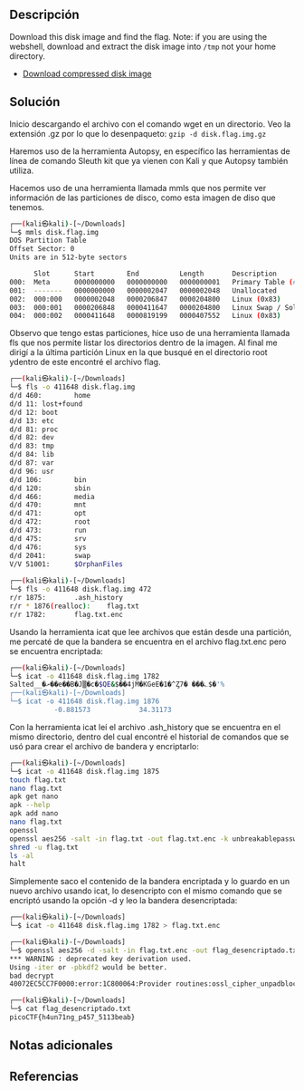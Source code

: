 
## Descripción

Download this disk image and find the flag. Note: if you are using the webshell, download and extract the disk image into `/tmp` not your home directory.

- [Download compressed disk image](https://artifacts.picoctf.net/c/213/disk.flag.img.gz)

## Solución

Inicio descargando el archivo con el comando wget en un directorio.
Veo la extensión .gz por lo que lo desenpaqueto: `gzip -d disk.flag.img.gz `

Haremos uso de la herramienta Autopsy,  en específico las herramientas de línea de comando Sleuth kit que ya vienen con Kali y que Autopsy también utiliza.

Hacemos uso de una herramienta llamada mmls que nos permite ver información de las particiones de disco, como esta imagen de diso que tenemos.

```bash
┌──(kali㉿kali)-[~/Downloads]
└─$ mmls disk.flag.img                                    
DOS Partition Table
Offset Sector: 0
Units are in 512-byte sectors

      Slot      Start        End          Length       Description
000:  Meta      0000000000   0000000000   0000000001   Primary Table (#0)
001:  -------   0000000000   0000002047   0000002048   Unallocated
002:  000:000   0000002048   0000206847   0000204800   Linux (0x83)
003:  000:001   0000206848   0000411647   0000204800   Linux Swap / Solaris x86 (0x82)
004:  000:002   0000411648   0000819199   0000407552   Linux (0x83)
```

Observo que tengo estas particiones, hice uso de una herramienta llamada fls que nos permite listar los directorios dentro de la imagen. Al final me dirigí a la última partición Linux en la que busqué en el directorio root ydentro de este encontré el archivo flag.
```bash
┌──(kali㉿kali)-[~/Downloads]
└─$ fls -o 411648 disk.flag.img                 
d/d 460:        home
d/d 11: lost+found
d/d 12: boot
d/d 13: etc
d/d 81: proc
d/d 82: dev
d/d 83: tmp
d/d 84: lib
d/d 87: var
d/d 96: usr
d/d 106:        bin
d/d 120:        sbin
d/d 466:        media
d/d 470:        mnt
d/d 471:        opt
d/d 472:        root
d/d 473:        run
d/d 475:        srv
d/d 476:        sys
d/d 2041:       swap
V/V 51001:      $OrphanFiles
                                                                                
┌──(kali㉿kali)-[~/Downloads]
└─$ fls -o 411648 disk.flag.img 472
r/r 1875:       .ash_history
r/r * 1876(realloc):    flag.txt
r/r 1782:       flag.txt.enc
```

Usando la herramienta icat que lee archivos que están desde una partición, me percaté de que la bandera se encuentra en el archivo flag.txt.enc pero se encuentra encriptada:
```bash
┌──(kali㉿kali)-[~/Downloads]
└─$ icat -o 411648 disk.flag.img 1782                  
Salted__�ށ��e��B�J▒�c�$QE&$��4jM�KGeE�1�^Ȥ7� ���؎$�'%                                                                                
┌──(kali㉿kali)-[~/Downloads]
└─$ icat -o 411648 disk.flag.img 1876
           -0.881573            34.31173
```

Con la herramienta icat leí el archivo .ash_history que se encuentra en el mismo directorio, dentro del cual encontré el historial de comandos que se usó para crear el archivo de bandera y encriptarlo:
```bash
┌──(kali㉿kali)-[~/Downloads]
└─$ icat -o 411648 disk.flag.img 1875
touch flag.txt
nano flag.txt 
apk get nano
apk --help
apk add nano
nano flag.txt 
openssl
openssl aes256 -salt -in flag.txt -out flag.txt.enc -k unbreakablepassword1234567
shred -u flag.txt
ls -al
halt 
```

Simplemente saco el contenido de la bandera encriptada y lo guardo en un nuevo archivo usando icat, lo desencripto con el mismo comando que se encriptó usando la opción -d y leo la bandera desencriptada:
``` bash
┌──(kali㉿kali)-[~/Downloads]
└─$ icat -o 411648 disk.flag.img 1782 > flag.txt.enc

┌──(kali㉿kali)-[~/Downloads]
└─$ openssl aes256 -d -salt -in flag.txt.enc -out flag_desencriptado.txt -k unbreakablepassword1234567
*** WARNING : deprecated key derivation used.
Using -iter or -pbkdf2 would be better.
bad decrypt
40072EC5CC7F0000:error:1C800064:Provider routines:ossl_cipher_unpadblock:bad decrypt:../providers/implementations/ciphers/ciphercommon_block.c:107:

┌──(kali㉿kali)-[~/Downloads]
└─$ cat flag_desencriptado.txt 
picoCTF{h4un71ng_p457_5113beab} 
```


## Notas adicionales


## Referencias